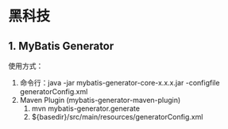 # 黑科技

## 1. MyBatis Generator

使用方式：

1. 命令行：java -jar mybatis-generator-core-x.x.x.jar -configfile generatorConfig.xml
2. Maven Plugin (mybatis-generator-maven-plugin)
   1. mvn mybatis-generator.generate
   2. ${basedir}/src/main/resources/generatorConfig.xml

